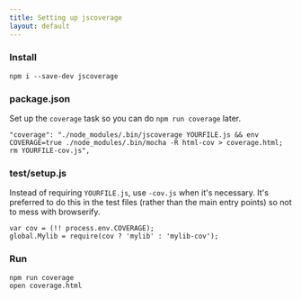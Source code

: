 ```yaml
---
title: Setting up jscoverage
layout: default
---
```


### Install

    npm i --save-dev jscoverage

### package.json

Set up the `coverage` task so you can do `npm run coverage` later.

    "coverage": "./node_modules/.bin/jscoverage YOURFILE.js && env COVERAGE=true ./node_modules/.bin/mocha -R html-cov > coverage.html; rm YOURFILE-cov.js",

### test/setup.js

Instead of requiring `YOURFILE.js`, use `-cov.js` when it's necessary.  It's
preferred to do this in the test files (rather than the main entry points) so 
not to mess with browserify.

    var cov = (!! process.env.COVERAGE);
    global.Mylib = require(cov ? 'mylib' : 'mylib-cov');

### Run

    npm run coverage
    open coverage.html
